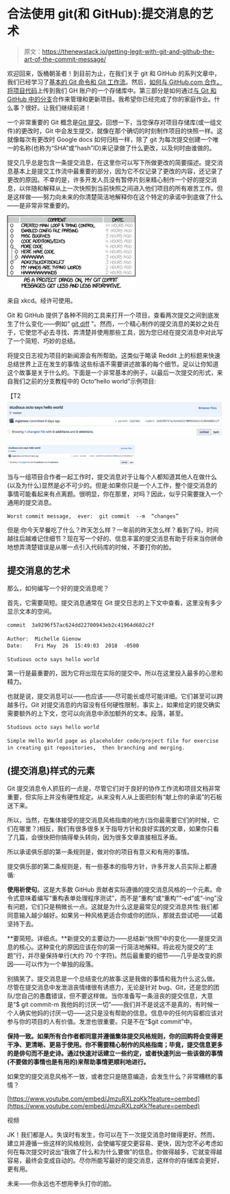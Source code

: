 # 合法使用 git(和 GitHub):提交消息的艺术

> 原文：<https://thenewstack.io/getting-legit-with-git-and-github-the-art-of-the-commit-message/>

欢迎回来，饭桶朝圣者！到目前为止，在我们关于 git 和 GitHub 的系列文章中，我们已经学习了[基本的 Git 命令和 Git 工作流](https://thenewstack.io/tutorial-git-for-absolutely-everyone/)。然后，[如何与 GitHub.com 合作，将项目代码](https://thenewstack.io/tutorial-git-for-absolutely-everyone/)上传到我们 GH 账户的一个存储库中。第三部分是如何通过[与 Git 和 GitHub 中的分支](https://thenewstack.io/dont-mess-with-the-master-working-with-branches-in-git-and-github/)合作来管理和更新项目。我希望你已经完成了你的家庭作业。什么事？很好。让我们继续前进！

一个非常重要的 Git 概念是[Git 提交](https://help.github.com/articles/github-glossary/)。回想一下，当您保存对项目存储库(或一组文件)的更改时，Git 中会发生提交，就像在那个确切的时刻制作项目的快照一样。这就像每次有更改时 Google docs 如何归档一样，除了 git 为每次提交创建一个唯一的名称(也称为“SHA”或“hash”ID)来记录做了什么更改，以及何时由谁做的。

提交几乎总是包含一条提交消息，在这里你可以写下所做更改的简要描述。提交消息基本上是提交工作流中最重要的部分，因为它不仅记录了更改的内容，还记录了更改的原因。不幸的是，许多开发人员没有暂停片刻来精心制作一个好的提交消息，以伴随和解释从上一次快照到当前快照之间进入他们项目的所有艰苦工作。但是这样做——努力向未来的你清楚简洁地解释你在这个特定的承诺中到底做了什么——是非常非常重要的。

![](img/df1ef7a90b542474105aa90af0dc82b1.png)

来自 xkcd。经许可使用。

Git 和 GitHub 提供了各种不同的工具来打开一个项目，查看两次提交之间到底发生了什么变化——例如“ [git diff](https://git-scm.com/docs/git-diff) ”。然而，一个精心制作的提交消息的美妙之处在于，它使您不必去寻找、弄清楚并使用那些工具，因为您已经在提交消息中对此写了一个简短、巧妙的总结。

将提交日志视为项目的新闻源会有所帮助。这类似于略读 Reddit 上的标题来快速总结世界上正在发生的事情:这些标语不需要讲述故事的每个细节。足以让你知道这个故事是关于什么的。下面是一个非常基本的例子，以最后一次提交的形式，来自我们之前的分支教程中的 Octo“hello world”示例项目:

【T2![](img/215edd1a4c87011a3b0f4ec989608e7e.png)

![](img/91494ab38ce0922871c750f7ec188f0b.png)

当与一组项目合作者一起工作时，提交消息对于让每个人都知道其他人在做什么(以及为什么)显然是必不可少的。但是:如果你只是一个人工作，整个提交消息的事情可能看起来有点离题。很明显，你在那里，对吗？因此，似乎只需要拨入一个通用的提交消息。

```
Worst commit message,  ever:  git commit  --m  “changes”

```

但是:你今天早餐吃了什么？昨天怎么样？一年前的昨天怎么样？看到了吗，时间越往后越难记住细节？现在写一个好的、信息丰富的提交消息有助于将来当你拼命地想弄清楚错误是从哪一点引入代码库的时候，不要打你的脸。

## 提交消息的艺术

那么，如何编写一个好的提交消息呢？

首先，它需要简短。提交消息通常在 Git 提交日志的上下文中查看，这里没有多少显示文本的空间。

```
commit  3a9296f57ac624dd22700943eb2c41964d682c2f

Author:  Michelle Gienow 
Date:    Fri May  26  15:49:03  2018  -0500

Studious octo says hello world

```

第一行是最重要的，因为它将出现在实际的提交中。所以在这里投入最多的心思和精力。

也就是说，提交消息可以——也应该——尽可能长或尽可能详细。它们甚至可以跨越多行。Git 对提交消息的内容没有任何硬性限制，事实上，如果给定的提交确实需要额外的上下文，您可以向消息中添加额外的文本。段落，甚至。

```
Studious octo says hello world

Simple Hello World page as placeholder code/project file for exercise in creating git repositories,  then branching and merging.

```

## (提交消息)样式的元素

Git 提交消息令人抓狂的一点是，尽管它们对于良好的协作工作流和项目文档非常重要，但实际上并没有硬性规定。从来没有人从上面把刻有“献上你的承诺”的石板送下来。

所以，当然，在集体接受的提交消息风格指南的地方(当你最需要它们的时候，它们在哪里？)相反，我们有很多很多关于指导方针和良好实践的文章，如果你只看了几篇，会很快把你搞得晕头转向，因为很多文章直接相互矛盾。

所以承诺俱乐部的第一条规则是，做对你的项目有意义和有用的事情。

提交俱乐部的第二条规则是，有一些基本的指导方针，许多开发人员实际上都遵循:

**使用祈使句**。这是大多数 GitHub 贡献者实际遵循的提交消息风格的一个元素。命令式意味着编写“重构表单处理程序测试”，而不是“重构”或“重构”“-ed”或“-ing”没有问题，它们只是稍微长一点。这就是为什么这是最常见的提交消息共性:我们都同意输入越少越好。如果另一种风格更适合你或你的团队，那就去尝试吧——试着坚持下去。

**要简短。详细点。**新提交的主要动力——总结新“快照”中的变化——是提交消息的核心。这种变化的原因应该在你的第一行简洁地解释。将此视为提交的“主题”行，并尽量保持单行(大约 70 个字符)。然后最重要的细节——几乎是改变的原因——可以作为一个单独的段落。

别搞笑了。提交消息是一个总结变化的故事:这是我做的事情和我为什么这么做。尽管在提交消息中发泄沮丧情绪很有诱惑力，无论是针对 bug、Git，还是您的团队/您自己的愚蠢错误，但不要这样做。当你准备写一条沮丧的提交信息，大意是“$ git commit-m 我他妈的讨厌一切”——我们并不是说这不是真的，有时候一个人确实他妈的讨厌一切——这只是没有帮助的信息。信息中的任何内容都应该对参与你的项目的人有价值。发泄也很重要。只是不在“$git commit”中。

**保持一致。如果所有合作者都同意并遵循集体提交风格规则，你的回购将会变得更干净、更清晰、更易于使用。你不需要精心制作的风格指南；毕竟，提交信息更多的是俳句而不是史诗。通过快速对话建立一些约定，或者快速列出一些该做的事情(不要做的事情也是有用的)来帮助事情更顺利地进行。**

如果您的提交消息风格不一致，或者您只是随意编造，会发生什么？非常糟糕的事情？

[https://www.youtube.com/embed/JmzuRXLzqKk?feature=oembed](https://www.youtube.com/embed/JmzuRXLzqKk?feature=oembed)

视频

JK！我们都是人。失误时有发生，你可以在下一次提交消息时做得更好。然而，建立并遵循一些这样的风格规则，会使编写提交更容易、更快，因为您不必考虑如何在每次提交时说出“我做了什么和为什么要做”的信息。你做得越多，它就变得越容易，最终会变成自动的。尽你所能写最好的提交消息，这样你的存储库会更好，更有用。

未来——你永远也不想用拳头打你的脸。

<svg xmlns:xlink="http://www.w3.org/1999/xlink" viewBox="0 0 68 31" version="1.1"><title>Group</title> <desc>Created with Sketch.</desc></svg>